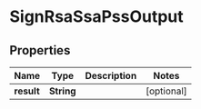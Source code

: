 

# SignRsaSsaPssOutput


## Properties

| Name | Type | Description | Notes |
|------------ | ------------- | ------------- | -------------|
|**result** | **String** |  |  [optional] |



